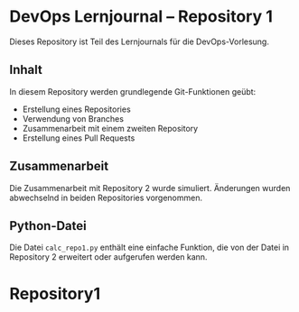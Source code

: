 # DevOps Lernjournal – Repository 1

Dieses Repository ist Teil des Lernjournals für die DevOps-Vorlesung.

## Inhalt

In diesem Repository werden grundlegende Git-Funktionen geübt:

- Erstellung eines Repositories
- Verwendung von Branches
- Zusammenarbeit mit einem zweiten Repository
- Erstellung eines Pull Requests

## Zusammenarbeit

Die Zusammenarbeit mit Repository 2 wurde simuliert. Änderungen wurden abwechselnd in beiden Repositories vorgenommen.

## Python-Datei

Die Datei `calc_repo1.py` enthält eine einfache Funktion, die von der Datei in Repository 2 erweitert oder aufgerufen werden kann.
# Repository1
